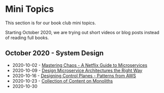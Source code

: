 # Mini Topics

This section is for our book club mini topics.

Starting October 2020, we are trying out short videos or blog posts instead of reading full books.

## October 2020 - System Design

- 2020-10-02 - [Mastering Chaos - A Netflix Guide to Microservices](./systems-design/2020-10-02-mastering-chaos-a-guide-to-microservices/README.md)
- 2020-10-09 - [Design Microservice Architectures the Right Way](./systems-design/2020-10-09-design-microservice-architecture-the-right-way/readme.md)
- 2020-10-16 - [Designing Control Planes - Patterns from AWS](./systems-design/2020-10-16-designing-control-planes.md)
- 2020-10-23 - [Collection of Content on Monoliths](./system-design/systems-design/2020-10-23-collection-content-on-monoliths/readme.md)
- 2020-10-30
